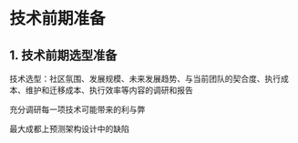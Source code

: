 # 技术前期准备

## 1. 技术前期选型准备

技术选型：社区氛围、发展规模、未来发展趋势、与当前团队的契合度、执行成本、维护和迁移成本、执行效率等内容的调研和报告

充分调研每一项技术可能带来的利与弊

最大成都上预测架构设计中的缺陷

